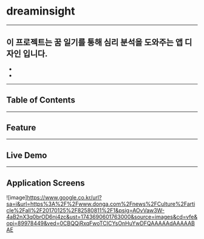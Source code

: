 # **dreaminsight**
___
## 이 프로젝트는 꿈 일기를 통해 심리 분석을 도와주는 앱 디자인 입니다.
-
-
___
## Table of Contents
___
## Feature
___
## Live Demo
___
## Application Screens
![image]https://www.google.co.kr/url?sa=i&url=https%3A%2F%2Fwww.donga.com%2Fnews%2FCulture%2Farticle%2Fall%2F20170125%2F82580811%2F1&psig=AOvVaw3W-4aB2nX3q0brOD6nj4zc&ust=1743690601763000&source=images&cd=vfe&opi=89978449&ved=0CBQQjRxqFwoTCICYsOnHuYwDFQAAAAAdAAAAABAE
